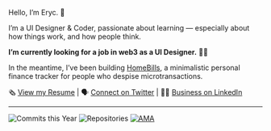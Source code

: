 Hello, I’m Eryc. 👋

I’m a UI Designer & Coder, passionate about learning — especially about how things work, and how people think.

**I’m currently looking for a job in web3 as a UI Designer.** 👨‍💻

In the meantime, I’ve been building [HomeBills](https://github.com/pixelsbyeryc/home-bills), a minimalistic personal finance tracker for people who despise microtransactions.

🗞 [View my Resume](https://read.cv/eryc) | 🗣 [Connect on Twitter](https://twitter.com/pixelsbyeryc) | 🤵‍♂️ [Business on LinkedIn](https://www.linkedin.com/in/erycc0/)

---

![Commits this Year](https://badges.pufler.dev/commits/yearly/pixelsbyeryc?color=1965EE&labelColor=0c3277) ![Repositories](https://badges.pufler.dev/repos/pixelsbyeryc?color=1965EE&labelColor=0c3277) [![AMA](https://img.shields.io/badge/Ask%20me-anything-1abc9c.svg?color=1965EE&labelColor=0c3277)](https://twitter.com/pixelsbyeryc) 

